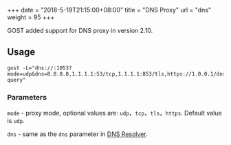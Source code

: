 +++
date = "2018-5-19T21:15:00+08:00"
title = "DNS Proxy"
url = "dns"
weight = 95
+++

GOST added support for DNS proxy in version 2.10.

## Usage

```
gost -L="dns://:1053?mode=udp&dns=8.8.8.8,1.1.1.1:53/tcp,1.1.1.1:853/tls,https://1.0.0.1/dns-query"
```

### Parameters

`mode` - proxy mode, optional values are: `udp`，`tcp`，`tls`，`https`. Default value is `udp`.

`dns` - same as the `dns` parameter in [DNS Resolver](resolver/).

